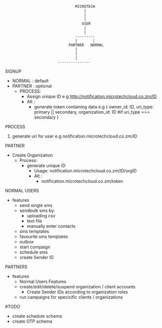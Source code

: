                                     MICROTECH
                                        |
                                        |
                                        |
                                       USER
                                        |
                                        |
                                    ---------
                                    |       |
                                 PARTNER   NORMAL
                                    |
                                    |
                                    |
                            ---------------
                            

SIGNUP
 - NORMAL  : default
 - PARTNER : optional
    - PROCESS:
        - Assign unique ID e.g http://notification.microtechcloud.co.zm/ID
        - Alt : 
            - generate token containing data e.g {
                owner_id: ID,
                uri_type: primary || secondary,
                organization_id: ID #if uri_type === secondary
            }

PROCESS
1. generate uri for user e.g notification.microtechcloud.co.zm/ID



PARTNER
 - Create Organization
    - Process:
        - generate unique ID 
            - Usage:
                notification.microtechcloud.co.zm/ID/orgID
             - Alt : 
                - notification.microtechcloud.co.zm/token


NORMAL USERS
 - features 
    - send single sms
    - sendbulk sms by:
        - uploading csv
        - text file
        - manually enter contacts
    - sms templates
    - favourite sms templates
    - outbox
    - start compaign
    - schedule sms
    - create Sender ID 

PARTNERS

 - features
    - Normal Users Features
    - create/edit/delete/suspend organization / client accounts
        - Create Sender IDs according to organization roles
    - run campaigns for specicific clients / organizations



#TODO

- create schedule schema
- create OTP schema